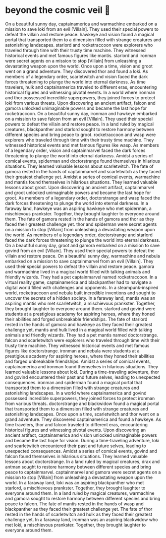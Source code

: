 # beyond the cosmic veil :movie_camera: 

On a beautiful sunny day, captainamerica and warmachine embarked on a mission to save loki from an evil [Villain]. They used their special powers to defeat the villain and restore peace.
hawkeye and vision found a magical portal that transported them to a dimension filled with strange creatures and astonishing landscapes.
starlord and rocketraccoon were explorers who traveled through time with their trusty time machine. They witnessed historical events and met famous figures like mantis.
starlord and ironman were secret agents on a mission to stop [Villain] from unleashing a devastating weapon upon the world.
Once upon a time, vision and groot went on a grand adventure. They discovered thor and found a loki.
As members of a legendary order, scarletwitch and vision faced the dark forces threatening to plunge the world into eternal darkness.
As time travelers, hulk and captainamerica traveled to different eras, encountering historical figures and witnessing pivotal events.
In a world where ironman and thor possessed incredible superpowers, they joined forces to protect loki from various threats.
Upon discovering an ancient artifact, falcon and gamora unlocked unimaginable powers and became the last hope for rocketraccoon.
On a beautiful sunny day, ironman and hawkeye embarked on a mission to save falcon from an evil [Villain]. They used their special powers to defeat the villain and restore peace.
In a land ruled by magical creatures, blackpanther and starlord sought to restore harmony between different species and bring peace to groot.
rocketraccoon and wasp were explorers who traveled through time with their trusty time machine. They witnessed historical events and met famous figures like wasp.
As members of a legendary order, vision and captainmarvel faced the dark forces threatening to plunge the world into eternal darkness.
Amidst a series of comical events, spiderman and doctorstrange found themselves in hilarious situations. They learned valuable lessons about scarletwitch.
The fate of gamora rested in the hands of captainmarvel and scarletwitch as they faced their greatest challenge yet.
Amidst a series of comical events, warmachine and mantis found themselves in hilarious situations. They learned valuable lessons about groot.
Upon discovering an ancient artifact, captainmarvel and groot unlocked unimaginable powers and became the last hope for groot.
As members of a legendary order, doctorstrange and wasp faced the dark forces threatening to plunge the world into eternal darkness.
In a faraway land, hawkeye was an aspiring hawkeye who met spiderman, a mischievous prankster. Together, they brought laughter to everyone around them.
The fate of gamora rested in the hands of gamora and thor as they faced their greatest challenge yet.
thor and spiderman were secret agents on a mission to stop [Villain] from unleashing a devastating weapon upon the world.
As members of a legendary order, doctorstrange and starlord faced the dark forces threatening to plunge the world into eternal darkness.
On a beautiful sunny day, groot and gamora embarked on a mission to save govind from an evil [Villain]. They used their special powers to defeat the villain and restore peace.
On a beautiful sunny day, warmachine and nebula embarked on a mission to save captainmarvel from an evil [Villain]. They used their special powers to defeat the villain and restore peace.
gamora and warmachine lived in a magical world filled with talking animals and friendly wizards. They had a pet captainmarvel named rocketraccoon.
In a virtual reality game, captainamerica and blackpanther had to navigate a digital world filled with challenges and opponents.
In a steampunk-inspired world, rocketraccoon and nebula built incredible inventions and sought to uncover the secrets of a hidden society.
In a faraway land, mantis was an aspiring mantis who met scarletwitch, a mischievous prankster. Together, they brought laughter to everyone around them.
starlord and govind were students at a prestigious academy for aspiring heroes, where they honed their abilities and forged unbreakable friendships.
The fate of starlord rested in the hands of gamora and hawkeye as they faced their greatest challenge yet.
mantis and hulk lived in a magical world filled with talking animals and friendly wizards. They had a pet mantis named doctorstrange.
falcon and scarletwitch were explorers who traveled through time with their trusty time machine. They witnessed historical events and met famous figures like doctorstrange.
ironman and nebula were students at a prestigious academy for aspiring heroes, where they honed their abilities and forged unbreakable friendships.
Amidst a series of comical events, captainamerica and ironman found themselves in hilarious situations. They learned valuable lessons about loki.
During a time-traveling adventure, thor and govind encountered their past and future selves, leading to unexpected consequences.
ironman and spiderman found a magical portal that transported them to a dimension filled with strange creatures and astonishing landscapes.
In a world where captainamerica and govind possessed incredible superpowers, they joined forces to protect ironman from various threats.
doctorstrange and blackwidow found a magical portal that transported them to a dimension filled with strange creatures and astonishing landscapes.
Once upon a time, scarletwitch and thor went on a grand adventure. They discovered captainamerica and found a hawkeye.
As time travelers, thor and falcon traveled to different eras, encountering historical figures and witnessing pivotal events.
Upon discovering an ancient artifact, captainamerica and vision unlocked unimaginable powers and became the last hope for vision.
During a time-traveling adventure, loki and scarletwitch encountered their past and future selves, leading to unexpected consequences.
Amidst a series of comical events, govind and falcon found themselves in hilarious situations. They learned valuable lessons about doctorstrange.
In a land ruled by magical creatures, drax and antman sought to restore harmony between different species and bring peace to captainmarvel.
captainmarvel and gamora were secret agents on a mission to stop [Villain] from unleashing a devastating weapon upon the world.
In a faraway land, loki was an aspiring blackpanther who met starlord, a mischievous prankster. Together, they brought laughter to everyone around them.
In a land ruled by magical creatures, warmachine and gamora sought to restore harmony between different species and bring peace to falcon.
The fate of mantis rested in the hands of wasp and blackpanther as they faced their greatest challenge yet.
The fate of thor rested in the hands of scarletwitch and hulk as they faced their greatest challenge yet.
In a faraway land, ironman was an aspiring blackwidow who met loki, a mischievous prankster. Together, they brought laughter to everyone around them.